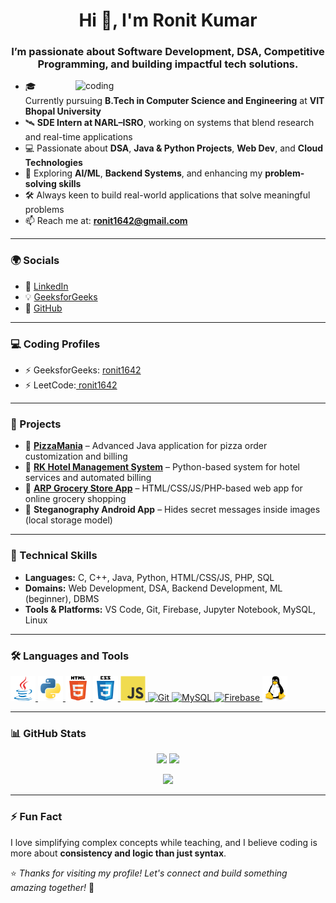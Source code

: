 <h1 align="center">Hi 👋, I'm Ronit Kumar</h1>
<h3 align="center">I’m passionate about Software Development, DSA, Competitive Programming, and building impactful tech solutions.</h3>

<img align="right" alt="coding" width="400" src="https://cdn.dribbble.com/users/1162077/screenshots/3848914/programmer.gif">

- 🎓 Currently pursuing **B.Tech in Computer Science and Engineering** at **VIT Bhopal University**
- 🛰️ **SDE Intern at NARL–ISRO**, working on systems that blend research and real-time applications
- 💻 Passionate about **DSA**, **Java & Python Projects**, **Web Dev**, and **Cloud Technologies**
- 🌱 Exploring **AI/ML**, **Backend Systems**, and enhancing my **problem-solving skills**
- 🛠️ Always keen to build real-world applications that solve meaningful problems
- 📫 Reach me at: **ronit1642@gmail.com**

---

### 🌍 Socials

- 🔗 [LinkedIn](https://www.linkedin.com/in/ronit-kumar-7a7226193/)
- 💡 [GeeksforGeeks](https://www.geeksforgeeks.org/user/ronitxhhs/)
- 🔧 [GitHub](https://github.com/Ronit1642)

---

### 💻 Coding Profiles

- ⚡ GeeksforGeeks: [ronit1642](https://www.geeksforgeeks.org/user/ronitxhhs/)
- ⚡ LeetCode:[ ronit1642](https://leetcode.com/u/RONIT1642/)


---

### 🚀 Projects

- 🍕 [**PizzaMania**](https://github.com/Ronit1642/Pizza_billGenretor) – Advanced Java application for pizza order customization and billing
- 🏨 [**RK Hotel Management System**](https://github.com/Ronit1642/HMS-rk) – Python-based system for hotel services and automated billing
- 🛒 [**ARP Grocery Store App**](https://github.com/Ronit1642/ARP-grocery-app) – HTML/CSS/JS/PHP-based web app for online grocery shopping
- 🔐 **Steganography Android App** – Hides secret messages inside images (local storage model)

---

### 💎 Technical Skills

- **Languages:** C, C++, Java, Python, HTML/CSS/JS, PHP, SQL
- **Domains:** Web Development, DSA, Backend Development, ML (beginner), DBMS
- **Tools & Platforms:** VS Code, Git, Firebase, Jupyter Notebook, MySQL, Linux

---

### 🛠️ Languages and Tools

<p align="left">
  <a href="https://www.java.com/" target="_blank"> <img src="https://raw.githubusercontent.com/devicons/devicon/master/icons/java/java-original.svg" alt="Java" width="40" height="40"/> </a>
  <a href="https://www.python.org/" target="_blank"> <img src="https://raw.githubusercontent.com/devicons/devicon/master/icons/python/python-original.svg" alt="Python" width="40" height="40"/> </a>
  <a href="https://developer.mozilla.org/en-US/docs/Web/HTML" target="_blank"> <img src="https://raw.githubusercontent.com/devicons/devicon/master/icons/html5/html5-original-wordmark.svg" alt="HTML5" width="40" height="40"/> </a>
  <a href="https://developer.mozilla.org/en-US/docs/Web/CSS" target="_blank"> <img src="https://raw.githubusercontent.com/devicons/devicon/master/icons/css3/css3-original-wordmark.svg" alt="CSS3" width="40" height="40"/> </a>
  <a href="https://www.javascript.com/" target="_blank"> <img src="https://raw.githubusercontent.com/devicons/devicon/master/icons/javascript/javascript-original.svg" alt="JavaScript" width="40" height="40"/> </a>
  <a href="https://git-scm.com/" target="_blank"> <img src="https://www.vectorlogo.zone/logos/git-scm/git-scm-icon.svg" alt="Git" width="40" height="40"/> </a>
  <a href="https://www.mysql.com/" target="_blank"> <img src="https://www.vectorlogo.zone/logos/mysql/mysql-icon.svg" alt="MySQL" width="40" height="40"/> </a>
  <a href="https://firebase.google.com/" target="_blank"> <img src="https://www.vectorlogo.zone/logos/firebase/firebase-icon.svg" alt="Firebase" width="40" height="40"/> </a>
  <a href="https://www.linux.org/" target="_blank"> <img src="https://raw.githubusercontent.com/devicons/devicon/master/icons/linux/linux-original.svg" alt="Linux" width="40" height="40"/> </a>
</p>

---

### 📊 GitHub Stats

<p align="center">
  <img width="48%" src="https://github-readme-stats.vercel.app/api?username=Ronit1642&show_icons=true&theme=tokyonight" />
  <img width="48%" src="https://github-readme-streak-stats.herokuapp.com/?user=Ronit1642&theme=tokyonight" />
</p>

<p align="center">
  <img src="https://github-readme-stats.vercel.app/api/top-langs/?username=Ronit1642&layout=compact&theme=tokyonight" />
</p>

---

### ⚡ Fun Fact

I love simplifying complex concepts while teaching, and I believe coding is more about **consistency and logic than just syntax**.

⭐ *Thanks for visiting my profile! Let's connect and build something amazing together!* 🚀
